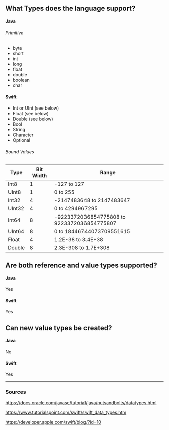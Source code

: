 ## What Types does the language support?
#### Java
###### Primitive
- byte
- short
- int
- long
- float
- double
- boolean
- char
#### Swift
- Int or UInt (see below)
- Float (see below)
- Double (see below)
- Bool
- String
- Character
- Optional
###### Bound Values
| Type | Bit Width | Range |
| --- | --- | --- |
| Int8 | 1 | -127 to 127 |
| UInt8 | 1 | 0 to 255 |
| Int32 | 4 | -2147483648 to 2147483647 |
| UInt32 | 4 | 0 to 4294967295 |
| Int64 | 8 | -9223372036854775808 to 9223372036854775807 |
| UInt64 | 8 | 0 to 18446744073709551615 |
| Float | 4 | 1.2E-38 to 3.4E+38 |
| Double | 8 | 2.3E-308 to 1.7E+308 |

## Are both reference and value types supported?
#### Java
Yes
#### Swift
Yes

## Can new value types be created?
#### Java
No
#### Swift
Yes

----

### Sources
https://docs.oracle.com/javase/tutorial/java/nutsandbolts/datatypes.html

https://www.tutorialspoint.com/swift/swift_data_types.htm

https://developer.apple.com/swift/blog/?id=10
